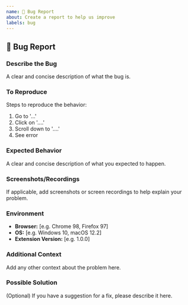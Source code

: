 ```yaml
---
name: 🐛 Bug Report
about: Create a report to help us improve
labels: bug
---
```


## 🐛 Bug Report

### Describe the Bug
A clear and concise description of what the bug is.

### To Reproduce
Steps to reproduce the behavior:
1. Go to '...'
2. Click on '....'
3. Scroll down to '....'
4. See error

### Expected Behavior
A clear and concise description of what you expected to happen.

### Screenshots/Recordings
If applicable, add screenshots or screen recordings to help explain your problem.

### Environment
- **Browser:** [e.g. Chrome 98, Firefox 97]
- **OS:** [e.g. Windows 10, macOS 12.2]
- **Extension Version:** [e.g. 1.0.0]

### Additional Context
Add any other context about the problem here.

### Possible Solution
(Optional) If you have a suggestion for a fix, please describe it here.
